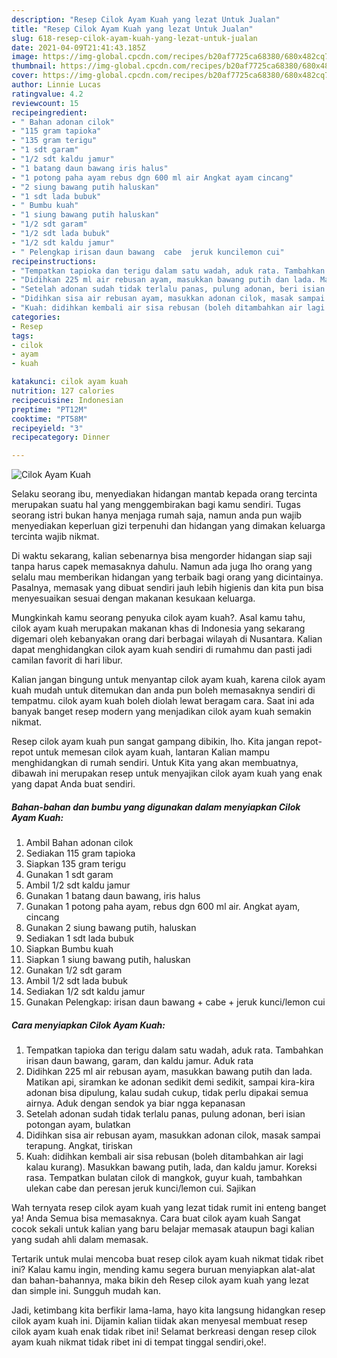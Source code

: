 ```yaml
---
description: "Resep Cilok Ayam Kuah yang lezat Untuk Jualan"
title: "Resep Cilok Ayam Kuah yang lezat Untuk Jualan"
slug: 618-resep-cilok-ayam-kuah-yang-lezat-untuk-jualan
date: 2021-04-09T21:41:43.185Z
image: https://img-global.cpcdn.com/recipes/b20af7725ca68380/680x482cq70/cilok-ayam-kuah-foto-resep-utama.jpg
thumbnail: https://img-global.cpcdn.com/recipes/b20af7725ca68380/680x482cq70/cilok-ayam-kuah-foto-resep-utama.jpg
cover: https://img-global.cpcdn.com/recipes/b20af7725ca68380/680x482cq70/cilok-ayam-kuah-foto-resep-utama.jpg
author: Linnie Lucas
ratingvalue: 4.2
reviewcount: 15
recipeingredient:
- " Bahan adonan cilok"
- "115 gram tapioka"
- "135 gram terigu"
- "1 sdt garam"
- "1/2 sdt kaldu jamur"
- "1 batang daun bawang iris halus"
- "1 potong paha ayam rebus dgn 600 ml air Angkat ayam cincang"
- "2 siung bawang putih haluskan"
- "1 sdt lada bubuk"
- " Bumbu kuah"
- "1 siung bawang putih haluskan"
- "1/2 sdt garam"
- "1/2 sdt lada bubuk"
- "1/2 sdt kaldu jamur"
- " Pelengkap irisan daun bawang  cabe  jeruk kuncilemon cui"
recipeinstructions:
- "Tempatkan tapioka dan terigu dalam satu wadah, aduk rata. Tambahkan irisan daun bawang, garam, dan kaldu jamur. Aduk rata"
- "Didihkan 225 ml air rebusan ayam, masukkan bawang putih dan lada. Matikan api, siramkan ke adonan sedikit demi sedikit, sampai kira-kira adonan bisa dipulung, kalau sudah cukup, tidak perlu dipakai semua airnya. Aduk dengan sendok ya biar ngga kepanasan"
- "Setelah adonan sudah tidak terlalu panas, pulung adonan, beri isian potongan ayam, bulatkan"
- "Didihkan sisa air rebusan ayam, masukkan adonan cilok, masak sampai terapung. Angkat, tiriskan"
- "Kuah: didihkan kembali air sisa rebusan (boleh ditambahkan air lagi kalau kurang). Masukkan bawang putih, lada, dan kaldu jamur. Koreksi rasa. Tempatkan bulatan cilok di mangkok, guyur kuah, tambahkan ulekan cabe dan peresan jeruk kunci/lemon cui. Sajikan"
categories:
- Resep
tags:
- cilok
- ayam
- kuah

katakunci: cilok ayam kuah 
nutrition: 127 calories
recipecuisine: Indonesian
preptime: "PT12M"
cooktime: "PT58M"
recipeyield: "3"
recipecategory: Dinner

---
```



![Cilok Ayam Kuah](https://img-global.cpcdn.com/recipes/b20af7725ca68380/680x482cq70/cilok-ayam-kuah-foto-resep-utama.jpg)

Selaku seorang ibu, menyediakan hidangan mantab kepada orang tercinta merupakan suatu hal yang menggembirakan bagi kamu sendiri. Tugas seorang istri bukan hanya menjaga rumah saja, namun anda pun wajib menyediakan keperluan gizi terpenuhi dan hidangan yang dimakan keluarga tercinta wajib nikmat.

Di waktu  sekarang, kalian sebenarnya bisa mengorder hidangan siap saji tanpa harus capek memasaknya dahulu. Namun ada juga lho orang yang selalu mau memberikan hidangan yang terbaik bagi orang yang dicintainya. Pasalnya, memasak yang dibuat sendiri jauh lebih higienis dan kita pun bisa menyesuaikan sesuai dengan makanan kesukaan keluarga. 



Mungkinkah kamu seorang penyuka cilok ayam kuah?. Asal kamu tahu, cilok ayam kuah merupakan makanan khas di Indonesia yang sekarang digemari oleh kebanyakan orang dari berbagai wilayah di Nusantara. Kalian dapat menghidangkan cilok ayam kuah sendiri di rumahmu dan pasti jadi camilan favorit di hari libur.

Kalian jangan bingung untuk menyantap cilok ayam kuah, karena cilok ayam kuah mudah untuk ditemukan dan anda pun boleh memasaknya sendiri di tempatmu. cilok ayam kuah boleh diolah lewat beragam cara. Saat ini ada banyak banget resep modern yang menjadikan cilok ayam kuah semakin nikmat.

Resep cilok ayam kuah pun sangat gampang dibikin, lho. Kita jangan repot-repot untuk memesan cilok ayam kuah, lantaran Kalian mampu menghidangkan di rumah sendiri. Untuk Kita yang akan membuatnya, dibawah ini merupakan resep untuk menyajikan cilok ayam kuah yang enak yang dapat Anda buat sendiri.

<!--inarticleads1-->

##### Bahan-bahan dan bumbu yang digunakan dalam menyiapkan Cilok Ayam Kuah:

1. Ambil  Bahan adonan cilok
1. Sediakan 115 gram tapioka
1. Siapkan 135 gram terigu
1. Gunakan 1 sdt garam
1. Ambil 1/2 sdt kaldu jamur
1. Gunakan 1 batang daun bawang, iris halus
1. Gunakan 1 potong paha ayam, rebus dgn 600 ml air. Angkat ayam, cincang
1. Gunakan 2 siung bawang putih, haluskan
1. Sediakan 1 sdt lada bubuk
1. Siapkan  Bumbu kuah
1. Siapkan 1 siung bawang putih, haluskan
1. Gunakan 1/2 sdt garam
1. Ambil 1/2 sdt lada bubuk
1. Sediakan 1/2 sdt kaldu jamur
1. Gunakan  Pelengkap: irisan daun bawang + cabe + jeruk kunci/lemon cui




<!--inarticleads2-->

##### Cara menyiapkan Cilok Ayam Kuah:

1. Tempatkan tapioka dan terigu dalam satu wadah, aduk rata. Tambahkan irisan daun bawang, garam, dan kaldu jamur. Aduk rata
1. Didihkan 225 ml air rebusan ayam, masukkan bawang putih dan lada. Matikan api, siramkan ke adonan sedikit demi sedikit, sampai kira-kira adonan bisa dipulung, kalau sudah cukup, tidak perlu dipakai semua airnya. Aduk dengan sendok ya biar ngga kepanasan
1. Setelah adonan sudah tidak terlalu panas, pulung adonan, beri isian potongan ayam, bulatkan
1. Didihkan sisa air rebusan ayam, masukkan adonan cilok, masak sampai terapung. Angkat, tiriskan
1. Kuah: didihkan kembali air sisa rebusan (boleh ditambahkan air lagi kalau kurang). Masukkan bawang putih, lada, dan kaldu jamur. Koreksi rasa. Tempatkan bulatan cilok di mangkok, guyur kuah, tambahkan ulekan cabe dan peresan jeruk kunci/lemon cui. Sajikan




Wah ternyata resep cilok ayam kuah yang lezat tidak rumit ini enteng banget ya! Anda Semua bisa memasaknya. Cara buat cilok ayam kuah Sangat cocok sekali untuk kalian yang baru belajar memasak ataupun bagi kalian yang sudah ahli dalam memasak.

Tertarik untuk mulai mencoba buat resep cilok ayam kuah nikmat tidak ribet ini? Kalau kamu ingin, mending kamu segera buruan menyiapkan alat-alat dan bahan-bahannya, maka bikin deh Resep cilok ayam kuah yang lezat dan simple ini. Sungguh mudah kan. 

Jadi, ketimbang kita berfikir lama-lama, hayo kita langsung hidangkan resep cilok ayam kuah ini. Dijamin kalian tiidak akan menyesal membuat resep cilok ayam kuah enak tidak ribet ini! Selamat berkreasi dengan resep cilok ayam kuah nikmat tidak ribet ini di tempat tinggal sendiri,oke!.

